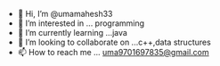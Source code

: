 - 👋 Hi, I’m @umamahesh33
- 👀 I’m interested in ... programming
- 🌱 I’m currently learning ...java 
- 💞️ I’m looking to collaborate on ...c++,data structures
- 📫 How to reach me ... uma9701697835@gmail.com

<!---
umamahesh33/umamahesh33 is a ✨ special ✨ repository because its `README.md` (this file) appears on your GitHub profile.
You can click the Preview link to take a look at your changes.
--->
